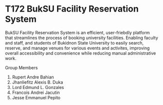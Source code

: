 # T172 BukSU Facility Reservation System

BukSU Facility Reservation System is an efficient, user-friebdly platform that streamlines the process of booking university facilities. Enabling faculty and staff, and students of Bukidnon State University to easily search, reserve, and manage venues for various events and activites, improving overall accessibility and convenience while reducing manual administrative work.

Group Members
1. Rupert Andre Bahian
2. Jhanliefitz Alexis B. Duka
3. Lord Edmund L. Gonzales
4. Francois Andrei Jacutin
5. Jesse Emmanuel Pepito

